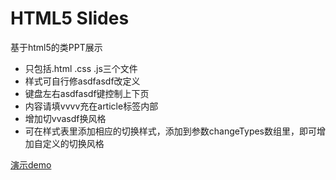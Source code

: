 # HTML5 Slides 

基于html5的类PPT展示

* 只包括.html .css .js三个文件
* 样式可自行修asdfasdf改定义
* 键盘左右asdfasdf键控制上下页
* 内容请填vvvv充在article标签内部
* 增加切vvasdf换风格
* 可在样式表里添加相应的切换样式，添加到参数changeTypes数组里，即可增加自定义的切换风格

[演示demo](http://ueder.net/html5-Slides/slides.html)